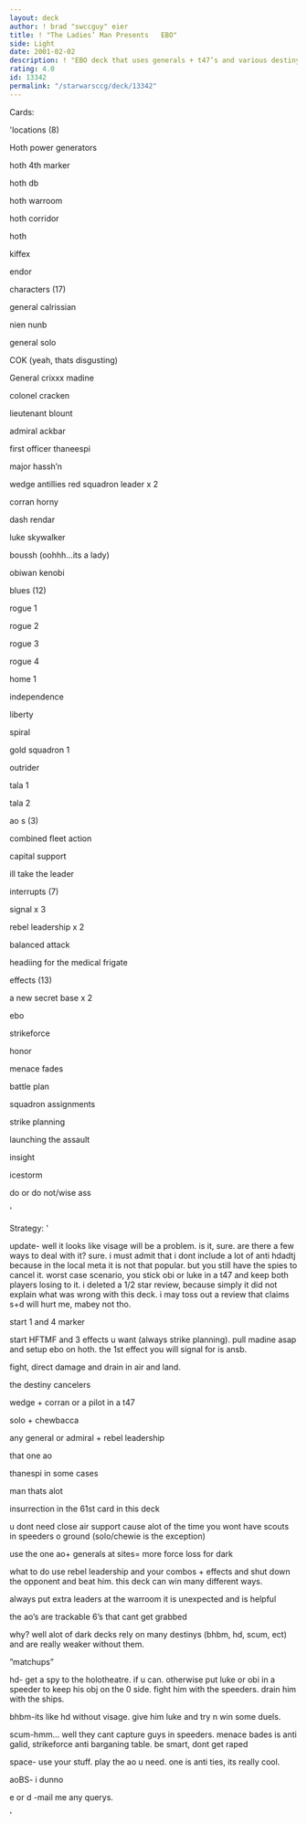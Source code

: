 ```yaml
---
layout: deck
author: ! brad "swccguy" eier
title: ! "The Ladies’ Man Presents   EBO"
side: Light
date: 2001-02-02
description: ! "EBO deck that uses generals + t47’s and various destiny adders/cancelers to hold down ground, while you setup large drains in space. Very little chance of them playing decree on you."
rating: 4.0
id: 13342
permalink: "/starwarsccg/deck/13342"
---
```

Cards: 

'locations (8)

Hoth power generators

hoth 4th marker

hoth db

hoth warroom

hoth corridor

hoth

kiffex

endor


characters (17)

general calrissian

nien nunb

general solo

COK (yeah, thats disgusting)

General crixxx madine

colonel cracken

lieutenant blount

admiral ackbar

first officer thaneespi

major hassh’n

wedge antillies red squadron leader x 2

corran horny

dash rendar

luke skywalker

boussh (oohhh...its a lady)

obiwan kenobi


blues (12)

rogue 1

rogue 2

rogue 3

rogue 4

home 1

independence

liberty

spiral

gold squadron 1

outrider

tala 1

tala 2


ao s (3)

combined fleet action

capital support

ill take the leader


interrupts (7)

signal x 3

rebel leadership x 2

balanced attack

headiing for the medical frigate


effects (13)

a new secret base x 2

ebo

strikeforce

honor

menace fades

battle plan

squadron assignments

strike planning

launching the assault

insight

icestorm

do or do not/wise ass

'

Strategy: '

update- well it looks like visage will be a problem. is it, sure. are there a few ways to deal with it? sure. i must admit that i dont include a lot of anti hdadtj because in the local meta it is not that popular. but you still have the spies to cancel it. worst case scenario, you stick obi or luke in a t47 and keep both players losing to it. i deleted a 1/2 star review, because simply it did not explain what was wrong with this deck. i may toss out a review that claims s+d will hurt me, mabey not tho.


start 1 and 4 marker

start HFTMF and 3 effects u want (always strike planning). pull madine asap and setup ebo on hoth. the 1st effect you will signal for is ansb. 

fight, direct damage and drain in air and land.


the destiny cancelers

wedge + corran or a pilot in a t47

solo + chewbacca

any general or admiral + rebel leadership

that one ao

thanespi in some cases

man thats alot


insurrection in the 61st card in this deck

u dont need close air support cause alot of the time you wont have scouts in speeders o ground (solo/chewie is the exception)


use the one ao+ generals at sites= more force loss for dark



what to do use rebel leadership and your combos + effects and shut down the opponent and beat him. this deck can win many different ways.

always put extra leaders at the warroom it is unexpected and is helpful

the ao’s are trackable 6’s that cant get grabbed


why?  well alot of dark decks rely on many destinys (bhbm, hd, scum, ect) and are really weaker without them. 


”matchups”

hd- get a spy to the holotheatre. if u can. otherwise put luke or obi in a speeder to keep his obj on the 0 side. fight him with the speeders. drain him with the ships.

bhbm-its like hd without visage. give him luke and try n win some duels.

scum-hmm... well they cant capture guys in speeders. menace bades is anti galid, strikeforce anti barganing table. be smart, dont get raped

space- use your stuff. play the ao u need. one is anti ties, its really cool. 

aoBS- i dunno




e or d -mail me any querys. 


'
